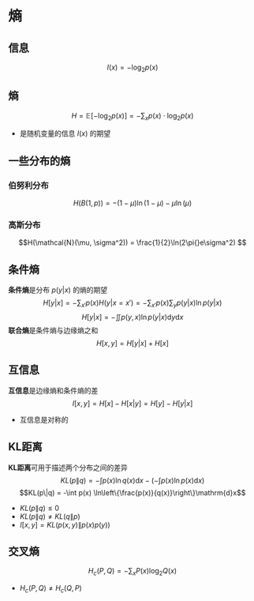 # 熵
## 信息
$$I(x) = -\log_2p(x)$$

## 熵
$$H = \mathbb{E}[-\log_2p(x)] = -\sum_{x}p(x)\cdot\log_2p(x)$$
- 是随机变量的信息 $I(x)$ 的期望

## 一些分布的熵
### 伯努利分布
$$H(B(1,p)) = -(1-\mu)\ln(1-\mu) - \mu\ln(\mu) $$
### 高斯分布
$$H(\mathcal{N}(\mu, \sigma^2)) = \frac{1}{2}\ln(2\pi{}e\sigma^2) $$

## 条件熵
**条件熵**是分布 $p(y|x)$ 的熵的期望
$$H[y|x] = -\sum_{x'} p(x)H(y|x=x') = -\sum_{x'}p(x)\sum_{y}p(y|x)\ln p(y|x)$$
$$H[y|x] = -\iint p(y,x) \ln p(y|x) \mathrm{d}y\mathrm{d}x$$
**联合熵**是条件熵与边缘熵之和
$$H[x,y] = H[y|x] + H[x]$$

## 互信息
**互信息**是边缘熵和条件熵的差
$$I[x,y] = H[x] - H[x|y] = H[y] - H[y|x]$$
- 互信息是对称的

## KL距离
**KL距离**可用于描述两个分布之间的差异
$$KL(p\|q) = -\int p(x) \ln q(x)\mathrm{d}x - \left(-\int p(x) \ln p(x) \mathrm{d}x\right)$$
$$KL(p\|q) = -\int p(x) \ln\left\{\frac{p(x)}{q(x)}\right\}\mathrm{d}x$$
- $KL(p\|q) \le 0$
- $KL(p\|q) \neq KL(q\|p)$
- $I[x,y] = KL(p(x,y)\|p(x)p(y))$

## 交叉熵
$$H_c(P,Q) = -\sum_{x}P(x)\log_2Q(x)$$
- $H_c(P,Q) \neq H_c(Q,P)$

